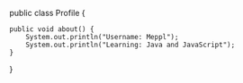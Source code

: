public class Profile {

    public void about() {
        System.out.println("Username: Meppl");
        System.out.println("Learning: Java and JavaScript");
    }
}

